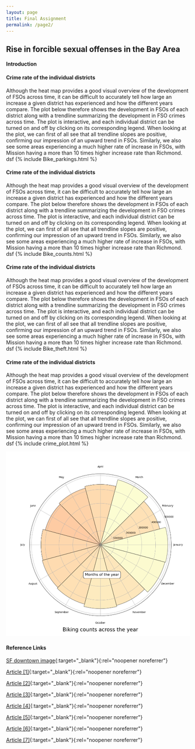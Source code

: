 ```yaml
---
layout: page
title: Final Assignment
permalink: /page2/
---
```


## Rise in forcible sexual offenses in the Bay Area

#### Introduction

#### Crime rate of the individual districts
Although the heat map provides a good visual overview of the development of FSOs across time, it can be difficult to accurately tell how large an increase a given district has experienced and how the different years compare. The plot below therefore shows the development in FSOs of each district along with a trendline summarizing the development in FSO crimes across time. The plot is interactive, and each individual district can be turned on and off by clicking on its corresponding legend. When looking at the plot, we can first of all see that all trendline slopes are positive, confirming our impression of an upward trend in FSOs. Similarly, we also see some areas experiencing a much higher rate of increase in FSOs, with Mission having a more than 10 times higher increase rate than Richmond. dsf
{% include Bike_parkings.html %}


#### Crime rate of the individual districts
Although the heat map provides a good visual overview of the development of FSOs across time, it can be difficult to accurately tell how large an increase a given district has experienced and how the different years compare. The plot below therefore shows the development in FSOs of each district along with a trendline summarizing the development in FSO crimes across time. The plot is interactive, and each individual district can be turned on and off by clicking on its corresponding legend. When looking at the plot, we can first of all see that all trendline slopes are positive, confirming our impression of an upward trend in FSOs. Similarly, we also see some areas experiencing a much higher rate of increase in FSOs, with Mission having a more than 10 times higher increase rate than Richmond. dsf
{% include Bike_counts.html %}


#### Crime rate of the individual districts
Although the heat map provides a good visual overview of the development of FSOs across time, it can be difficult to accurately tell how large an increase a given district has experienced and how the different years compare. The plot below therefore shows the development in FSOs of each district along with a trendline summarizing the development in FSO crimes across time. The plot is interactive, and each individual district can be turned on and off by clicking on its corresponding legend. When looking at the plot, we can first of all see that all trendline slopes are positive, confirming our impression of an upward trend in FSOs. Similarly, we also see some areas experiencing a much higher rate of increase in FSOs, with Mission having a more than 10 times higher increase rate than Richmond. dsf
{% include Bike_theft.html %}


#### Crime rate of the individual districts
Although the heat map provides a good visual overview of the development of FSOs across time, it can be difficult to accurately tell how large an increase a given district has experienced and how the different years compare. The plot below therefore shows the development in FSOs of each district along with a trendline summarizing the development in FSO crimes across time. The plot is interactive, and each individual district can be turned on and off by clicking on its corresponding legend. When looking at the plot, we can first of all see that all trendline slopes are positive, confirming our impression of an upward trend in FSOs. Similarly, we also see some areas experiencing a much higher rate of increase in FSOs, with Mission having a more than 10 times higher increase rate than Richmond. dsf
{% include crime_plot.html %}




![My image](/polar_plot.png)

#### Reference Links

[SF downtown image](https://cdn.britannica.com/51/178051-050-3B786A55/San-Francisco.jpg){:target="_blank"}{:rel="noopener noreferrer"}

[Article [1]](https://hoodline.com/2024/03/san-francisco-man-convicted-for-sexual-assault-of-elderly-woman-faces-up-to-10-years/){:target="_blank"}{:rel="noopener noreferrer"}

[Article [2]](https://www.cbsnews.com/sanfrancisco/news/san-francisco-man-horrific-child-sexual-assault-facing-50-years-to-life/){:target="_blank"}{:rel="noopener noreferrer"}

[Article [3]](https://sfist.com/2015/11/24/sf_state_officials_refuse_to_commen/){:target="_blank"}{:rel="noopener noreferrer"}

[Article [4]](https://www.eastbaytimes.com/2016/10/23/bay-area-colleges-keep-most-sexual-assault-reports-quiet/){:target="_blank"}{:rel="noopener noreferrer"}

[Article [5]](https://sfstandard.com/2022/12/08/san-francisco-neighborhood-new-census-data-maps/){:target="_blank"}{:rel="noopener noreferrer"}

[Article [6]](https://www.sftravel.com/article/best-streets-bar-hopping-san-francisco){:target="_blank"}{:rel="noopener noreferrer"}

[Article [7]](https://sfgov.org/dosw/sites/default/files/Safer%20Schools%20Sexual%20Assault%20Task%20Force%20Report.pdf){:target="_blank"}{:rel="noopener noreferrer"}

